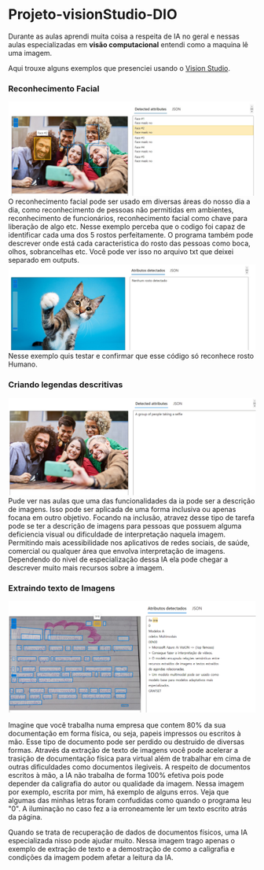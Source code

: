 # Projeto-visionStudio-DIO
Durante as aulas aprendi muita coisa a respeita de IA no geral e nessas aulas especializadas em **visão computacional** entendi como a maquina lê uma imagem.

Aqui trouxe alguns exemplos que presenciei usando o [Vision Studio](https://portal.vision.cognitive.azure.com/gallery/featured).

### Reconhecimento Facial

<img src="outputs/reconhecimentoFacial/pessoasTeste.jpeg">
O reconhecimento facial pode ser usado em diversas áreas do nosso dia a dia, como reconhecimento de pessoas não permitidas em ambientes, reconhecimento de funcionários, reconhecimento facial como chave para liberação de algo etc. Nesse exemplo perceba que o codigo foi capaz de identificar cada uma dos 5 rostos perfeitamente. O programa também pode descrever onde está cada caracteristica do rosto das pessoas como boca, olhos, sobrancelhas etc. Você pode ver isso no arquivo txt que deixei separado em outputs. 

<img src="outputs/reconhecimentoFacial/gatoTeste.jpeg">
Nesse exemplo quis testar e confirmar que esse código só reconhece rosto Humano.

### Criando legendas descritivas
<img src="outputs/addLegendas/pessoasTesteLegendas.png">
Pude ver nas aulas que uma das funcionalidades da ia pode ser a descrição de imagens. Isso pode ser aplicada de uma forma inclusiva ou apenas focana em outro objetivo. Focando na inclusão, atravez desse tipo de tarefa pode se ter a descrição de imagens para pessoas que possuem alguma deficiencia visual ou dificuldade de interpretação naquela imagem. Permitindo mais acessibilidade nos aplicativos de redes sociais, de saúde, comercial ou qualquer área que envolva interpretação de imagens. Dependendo do nivel de especialização dessa IA ela pode chegar a descrever muito mais recursos sobre a imagem.

### Extraindo texto de Imagens
<img src="outputs/extracaodeTexto/teste-texto.png">

Imagine que você trabalha numa empresa que contem 80% da sua documentação em forma física, ou seja, papeis impressos ou escritos à mão. Esse tipo de documento pode ser perdido ou destruido de diversas formas. Através da extração de texto de imagens você pode acelerar a trasição de documentação física para virtual além de trabalhar em cima de outras dificuldades como documentos ilegiveis. A respeito de documentos escritos à mão, a IA não trabalha de forma 100% efetiva pois pode depender da caligrafia do autor ou qualidade da imagem. Nessa imagem por exemplo, escrita por mim, há exemplo de alguns erros. Veja que algumas das minhas letras foram confudidas como quando o programa leu "0". A iluminação no caso fez a ia erroneamente ler um texto escrito atrás da página. 

Quando se trata de recuperação de dados de documentos físicos, uma IA especializada nisso pode ajudar muito. Nessa imagem trago apenas o exemplo de extração de texto e a demostração de como a caligrafia e condições da imagem podem afetar a leitura da IA.
